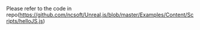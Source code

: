 Please refer to the code in repo(https://github.com/ncsoft/Unreal.js/blob/master/Examples/Content/Scripts/helloJS.js)